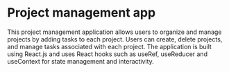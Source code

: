 # Project management app

This project management application allows users to organize and manage projects by adding tasks to each project. Users can create, delete projects, and manage tasks associated with each project. The application is built using React.js and uses React hooks such as useRef, useReducer and useContext for state management and interactivity.
